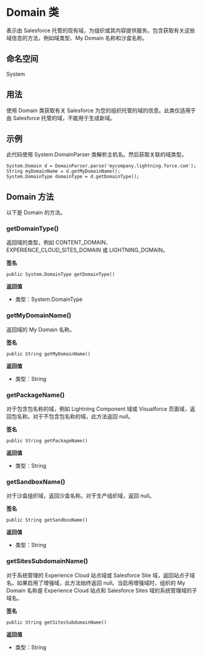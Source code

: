 # Domain 类

表示由 Salesforce 托管的现有域，为组织或其内容提供服务。包含获取有关这些域信息的方法，例如域类型、My Domain 名称和沙盒名称。

## 命名空间

System

## 用法

使用 Domain 类获取有关 Salesforce 为您的组织托管的域的信息。此类仅适用于由 Salesforce 托管的域，不能用于生成新域。

## 示例

此代码使用 System.DomainParser 类解析主机名。然后获取关联的域类型。

```apex
System.Domain d = DomainParser.parse('mycompany.lightning.force.com');
String myDomainName = d.getMyDomainName();
System.DomainType domainType = d.getDomainType();
```

## Domain 方法

以下是 Domain 的方法。

### getDomainType()
返回域的类型，例如 CONTENT_DOMAIN、EXPERIENCE_CLOUD_SITES_DOMAIN 或 LIGHTNING_DOMAIN。

**签名**
```apex
public System.DomainType getDomainType()
```

**返回值**
- 类型：System.DomainType

### getMyDomainName()
返回域的 My Domain 名称。

**签名**
```apex
public String getMyDomainName()
```

**返回值**
- 类型：String

### getPackageName()
对于包含包名称的域，例如 Lightning Component 域或 Visualforce 页面域，返回包名称。对于不包含包名称的域，此方法返回 null。

**签名**
```apex
public String getPackageName()
```

**返回值**
- 类型：String

### getSandboxName()
对于沙盒组织域，返回沙盒名称。对于生产组织域，返回 null。

**签名**
```apex
public String getSandboxName()
```

**返回值**
- 类型：String

### getSitesSubdomainName()
对于系统管理的 Experience Cloud 站点域或 Salesforce Site 域，返回站点子域名。如果启用了增强域，此方法始终返回 null。当启用增强域时，组织的 My Domain 名称是 Experience Cloud 站点和 Salesforce Sites 域的系统管理域的子域名。

**签名**
```apex
public String getSitesSubdomainName()
```

**返回值**
- 类型：String
